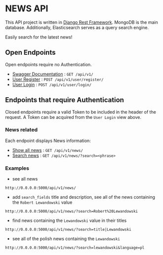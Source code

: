 # NEWS API

This API project is written in [Django Rest Framework](https://github.com/tomchristie/django-rest-framework).
MongoDB is the main database. Additionally, Elasticsearch serves as a query search engine.

Easily search for the latest news!

## Open Endpoints

Open endpoints require no Authentication.

* [Swagger Documentation](https://swagger.io/) : `GET /api/v1/`
* [User Register](docs/user-register.md) : `POST /api/v1/user/register/`
* [User Login](docs/user-login.md) : `POST /api/v1/user/login/`


## Endpoints that require Authentication

Closed endpoints require a valid Token to be included in the header of the
request. A Token can be acquired from the `User Login` view above.

### News related

Each endpoint displays News information:

* [Show all news](docs/news-all.md) : `GET /api/v1/news/`
* [Search news](docs/news-search.md) : `GET /api/v1/news/?search=<phrase>`


### Examples
- see all news
```
http://0.0.0.0:5000/api/v1/news/ 
```
-  add `search_fields` title and description, see all of the news containing the `Robert Lewandowski` value
```
http://0.0.0.0:5000/api/v1/news/?search=Robert%20Lewandowski 
```

- find news containing the `Lewandowski` value in their titles

```
http://0.0.0.0:5000/api/v1/news/?search=title|Lewandowski 
```

- see all of the polish news containing the `Lewandowski` 

```
http://0.0.0.0:5000/api/v1/news/?search=lewandowski&language=pl
```